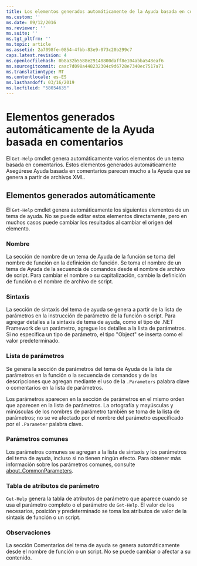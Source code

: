 ```yaml
---
title: Los elementos generados automáticamente de la Ayuda basada en comentarios | Microsoft Docs
ms.custom: ''
ms.date: 09/12/2016
ms.reviewer: ''
ms.suite: ''
ms.tgt_pltfrm: ''
ms.topic: article
ms.assetid: 2a7098fe-0854-4fbb-83e9-073c20b299c7
caps.latest.revision: 4
ms.openlocfilehash: 0b8a32b5588e29148800daff8e104abba548eaf6
ms.sourcegitcommit: caac7d098a448232304c9d6728e7340ec7517a71
ms.translationtype: MT
ms.contentlocale: es-ES
ms.lasthandoff: 03/16/2019
ms.locfileid: "58054635"
---
```

# <a name="autogenerated-elements-of-comment-based-help"></a>Elementos generados automáticamente de la Ayuda basada en comentarios

El `Get-Help` cmdlet genera automáticamente varios elementos de un tema basada en comentarios. Estos elementos generados automáticamente Asegúrese Ayuda basada en comentarios parecen mucho a la Ayuda que se genera a partir de archivos XML.

## <a name="autogenerated-elements"></a>Elementos generados automáticamente

El `Get-Help` cmdlet genera automáticamente los siguientes elementos de un tema de ayuda. No se puede editar estos elementos directamente, pero en muchos casos puede cambiar los resultados al cambiar el origen del elemento.

### <a name="name"></a>Nombre

La sección de nombre de un tema de Ayuda de la función se toma del nombre de función en la definición de función. Se toma el nombre de un tema de Ayuda de la secuencia de comandos desde el nombre de archivo de script. Para cambiar el nombre o su capitalización, cambie la definición de función o el nombre de archivo de script.

### <a name="syntax"></a>Sintaxis

La sección de sintaxis del tema de ayuda se genera a partir de la lista de parámetros en la instrucción de parámetro de la función o script. Para agregar detalles a la sintaxis de tema de ayuda, como el tipo de .NET Framework de un parámetro, agregue los detalles a la lista de parámetros. Si no especifica un tipo de parámetro, el tipo "Object" se inserta como el valor predeterminado.

### <a name="parameter-list"></a>Lista de parámetros

Se genera la sección de parámetros del tema de Ayuda de la lista de parámetros en la función o la secuencia de comandos y de las descripciones que agregan mediante el uso de la `.Parameters` palabra clave o comentarios en la lista de parámetros.

Los parámetros aparecen en la sección de parámetros en el mismo orden que aparecen en la lista de parámetros. La ortografía y mayúsculas y minúsculas de los nombres de parámetro también se toma de la lista de parámetros; no se ve afectado por el nombre del parámetro especificado por el `.Parameter` palabra clave.

### <a name="common-parameters"></a>Parámetros comunes

Los parámetros comunes se agregan a la lista de sintaxis y los parámetros del tema de ayuda, incluso si no tienen ningún efecto. Para obtener más información sobre los parámetros comunes, consulte [about_CommonParameters](/powershell/module/microsoft.powershell.core/about/about_commonparameters).

### <a name="parameter-attribute-table"></a>Tabla de atributos de parámetro

`Get-Help` genera la tabla de atributos de parámetro que aparece cuando se usa el parámetro completo o el parámetro de `Get-Help`. El valor de los necesarios, posición y predeterminado se toma los atributos de valor de la sintaxis de función o un script.

### <a name="remarks"></a>Observaciones

La sección Comentarios del tema de ayuda se genera automáticamente desde el nombre de función o un script. No se puede cambiar o afectar a su contenido.
